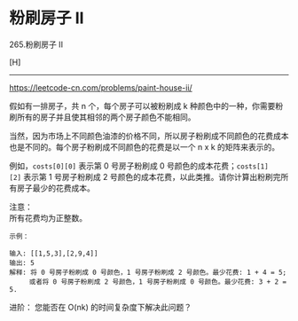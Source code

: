# 粉刷房子 II

265.粉刷房子 II 

[H]

---
https://leetcode-cn.com/problems/paint-house-ii/

假如有一排房子，共 n 个，每个房子可以被粉刷成 k 种颜色中的一种，你需要粉刷所有的房子并且使其相邻的两个房子颜色不能相同。  

当然，因为市场上不同颜色油漆的价格不同，所以房子粉刷成不同颜色的花费成本也是不同的。每个房子粉刷成不同颜色的花费是以一个 n x k 的矩阵来表示的。  

例如，`costs[0][0]` 表示第 0 号房子粉刷成 0 号颜色的成本花费；`costs[1][2]` 表示第 1 号房子粉刷成 2 号颜色的成本花费，以此类推。请你计算出粉刷完所有房子最少的花费成本。  

注意：  
所有花费均为正整数。  

```
示例：

输入: [[1,5,3],[2,9,4]]
输出: 5
解释: 将 0 号房子粉刷成 0 号颜色，1 号房子粉刷成 2 号颜色。最少花费: 1 + 4 = 5; 
     或者将 0 号房子粉刷成 2 号颜色，1 号房子粉刷成 0 号颜色。最少花费: 3 + 2 = 5. 
```
进阶：
您能否在 O(nk) 的时间复杂度下解决此问题？

